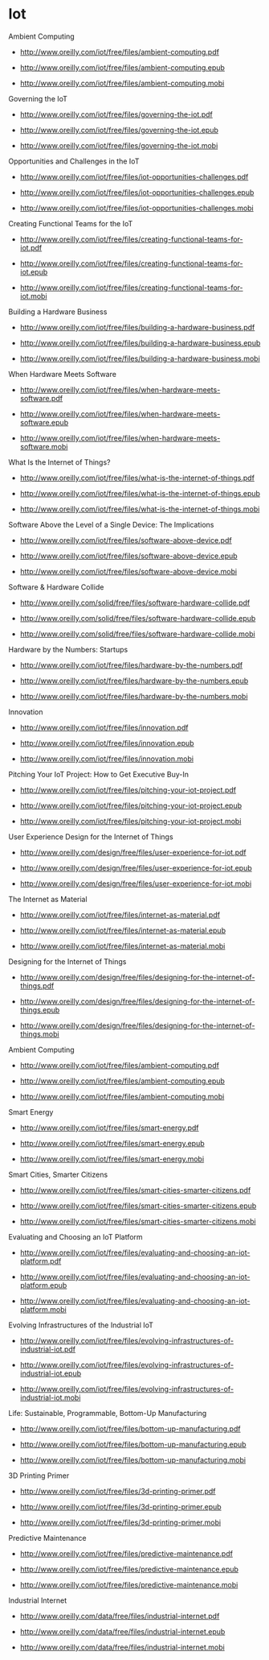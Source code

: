 # Iot

Ambient Computing

- http://www.oreilly.com/iot/free/files/ambient-computing.pdf 

- http://www.oreilly.com/iot/free/files/ambient-computing.epub

- http://www.oreilly.com/iot/free/files/ambient-computing.mobi



Governing the IoT

- http://www.oreilly.com/iot/free/files/governing-the-iot.pdf

- http://www.oreilly.com/iot/free/files/governing-the-iot.epub

- http://www.oreilly.com/iot/free/files/governing-the-iot.mobi



Opportunities and Challenges in the IoT

- http://www.oreilly.com/iot/free/files/iot-opportunities-challenges.pdf

- http://www.oreilly.com/iot/free/files/iot-opportunities-challenges.epub

- http://www.oreilly.com/iot/free/files/iot-opportunities-challenges.mobi



Creating Functional Teams for the IoT

- http://www.oreilly.com/iot/free/files/creating-functional-teams-for-iot.pdf

- http://www.oreilly.com/iot/free/files/creating-functional-teams-for-iot.epub

- http://www.oreilly.com/iot/free/files/creating-functional-teams-for-iot.mobi



Building a Hardware Business

- http://www.oreilly.com/iot/free/files/building-a-hardware-business.pdf

- http://www.oreilly.com/iot/free/files/building-a-hardware-business.epub

- http://www.oreilly.com/iot/free/files/building-a-hardware-business.mobi



When Hardware Meets Software

- http://www.oreilly.com/iot/free/files/when-hardware-meets-software.pdf

- http://www.oreilly.com/iot/free/files/when-hardware-meets-software.epub

- http://www.oreilly.com/iot/free/files/when-hardware-meets-software.mobi



What Is the Internet of Things?

- http://www.oreilly.com/iot/free/files/what-is-the-internet-of-things.pdf

- http://www.oreilly.com/iot/free/files/what-is-the-internet-of-things.epub

- http://www.oreilly.com/iot/free/files/what-is-the-internet-of-things.mobi



Software Above the Level of a Single Device: The Implications

- http://www.oreilly.com/iot/free/files/software-above-device.pdf

- http://www.oreilly.com/iot/free/files/software-above-device.epub

- http://www.oreilly.com/iot/free/files/software-above-device.mobi



Software & Hardware Collide

- http://www.oreilly.com/solid/free/files/software-hardware-collide.pdf

- http://www.oreilly.com/solid/free/files/software-hardware-collide.epub

- http://www.oreilly.com/solid/free/files/software-hardware-collide.mobi



Hardware by the Numbers: Startups

- http://www.oreilly.com/iot/free/files/hardware-by-the-numbers.pdf

- http://www.oreilly.com/iot/free/files/hardware-by-the-numbers.epub

- http://www.oreilly.com/iot/free/files/hardware-by-the-numbers.mobi



Innovation

- http://www.oreilly.com/iot/free/files/innovation.pdf

- http://www.oreilly.com/iot/free/files/innovation.epub

- http://www.oreilly.com/iot/free/files/innovation.mobi



Pitching Your IoT Project: How to Get Executive Buy-In

- http://www.oreilly.com/iot/free/files/pitching-your-iot-project.pdf

- http://www.oreilly.com/iot/free/files/pitching-your-iot-project.epub

- http://www.oreilly.com/iot/free/files/pitching-your-iot-project.mobi



User Experience Design for the Internet of Things

- http://www.oreilly.com/design/free/files/user-experience-for-iot.pdf

- http://www.oreilly.com/design/free/files/user-experience-for-iot.epub

- http://www.oreilly.com/design/free/files/user-experience-for-iot.mobi



The Internet as Material

- http://www.oreilly.com/iot/free/files/internet-as-material.pdf

- http://www.oreilly.com/iot/free/files/internet-as-material.epub

- http://www.oreilly.com/iot/free/files/internet-as-material.mobi



Designing for the Internet of Things

- http://www.oreilly.com/design/free/files/designing-for-the-internet-of-things.pdf

- http://www.oreilly.com/design/free/files/designing-for-the-internet-of-things.epub

- http://www.oreilly.com/design/free/files/designing-for-the-internet-of-things.mobi



Ambient Computing

- http://www.oreilly.com/iot/free/files/ambient-computing.pdf

- http://www.oreilly.com/iot/free/files/ambient-computing.epub

- http://www.oreilly.com/iot/free/files/ambient-computing.mobi



Smart Energy

- http://www.oreilly.com/iot/free/files/smart-energy.pdf

- http://www.oreilly.com/iot/free/files/smart-energy.epub

- http://www.oreilly.com/iot/free/files/smart-energy.mobi



Smart Cities, Smarter Citizens

- http://www.oreilly.com/iot/free/files/smart-cities-smarter-citizens.pdf

- http://www.oreilly.com/iot/free/files/smart-cities-smarter-citizens.epub

- http://www.oreilly.com/iot/free/files/smart-cities-smarter-citizens.mobi



Evaluating and Choosing an IoT Platform

- http://www.oreilly.com/iot/free/files/evaluating-and-choosing-an-iot-platform.pdf

- http://www.oreilly.com/iot/free/files/evaluating-and-choosing-an-iot-platform.epub

- http://www.oreilly.com/iot/free/files/evaluating-and-choosing-an-iot-platform.mobi



Evolving Infrastructures of the Industrial IoT

- http://www.oreilly.com/iot/free/files/evolving-infrastructures-of-industrial-iot.pdf

- http://www.oreilly.com/iot/free/files/evolving-infrastructures-of-industrial-iot.epub

- http://www.oreilly.com/iot/free/files/evolving-infrastructures-of-industrial-iot.mobi



Life: Sustainable, Programmable, Bottom-Up Manufacturing

- http://www.oreilly.com/iot/free/files/bottom-up-manufacturing.pdf

- http://www.oreilly.com/iot/free/files/bottom-up-manufacturing.epub

- http://www.oreilly.com/iot/free/files/bottom-up-manufacturing.mobi



3D Printing Primer

- http://www.oreilly.com/iot/free/files/3d-printing-primer.pdf

- http://www.oreilly.com/iot/free/files/3d-printing-primer.epub

- http://www.oreilly.com/iot/free/files/3d-printing-primer.mobi



Predictive Maintenance

- http://www.oreilly.com/iot/free/files/predictive-maintenance.pdf

- http://www.oreilly.com/iot/free/files/predictive-maintenance.epub

- http://www.oreilly.com/iot/free/files/predictive-maintenance.mobi



Industrial Internet

- http://www.oreilly.com/data/free/files/industrial-internet.pdf

- http://www.oreilly.com/data/free/files/industrial-internet.epub

- http://www.oreilly.com/data/free/files/industrial-internet.mobi




